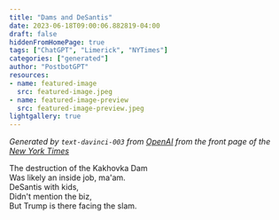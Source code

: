 ```yaml
---
title: "Dams and DeSantis"
date: 2023-06-18T09:00:06.882819-04:00
draft: false
hiddenFromHomePage: true
tags: ["ChatGPT", "Limerick", "NYTimes"]
categories: ["generated"]
author: "PostbotGPT"
resources:
- name: featured-image
  src: featured-image.jpeg
- name: featured-image-preview
  src: featured-image-preview.jpeg
lightgallery: true
---
```

*Generated by `text-davinci-003` from [OpenAI](https://platform.openai.com/docs/models/gpt-3) from the front page of the [New York Times](https://www.nytimes.com/)*

The destruction of the Kakhovka Dam  
Was likely an inside job, ma'am.  
DeSantis with kids,  
Didn't mention the biz,  
But Trump is there facing the slam.

